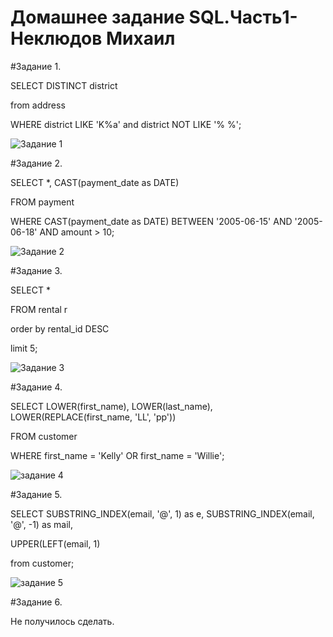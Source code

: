 # Домашнее задание SQL.Часть1-Неклюдов Михаил


#Задание 1.

SELECT DISTINCT district

from address

WHERE district LIKE 'K%a' and district NOT LIKE '% %';

![Задание 1](https://github.com/MikhailNeklyudov/hw_11-01/assets/130427747/15f27570-cabf-4889-8d8a-0f19a766c92e)


#Задание 2.

SELECT *, CAST(payment_date as DATE) 

FROM payment

WHERE CAST(payment_date as DATE) BETWEEN '2005-06-15' AND '2005-06-18'  AND amount > 10;

![Задание 2](https://github.com/MikhailNeklyudov/hw_11-01/assets/130427747/7e36a381-ed75-47a3-ab45-64a8d71017a3)


#Задание 3.

SELECT *

FROM rental r

order by rental_id DESC

limit 5;

![Задание 3](https://github.com/MikhailNeklyudov/hw_11-01/assets/130427747/d398b6ba-92eb-43b4-a8b7-5adfc4d9dd5c)


#Задание 4.

SELECT LOWER(first_name), LOWER(last_name), LOWER(REPLACE(first_name, 'LL', 'pp')) 

FROM customer

WHERE first_name = 'Kelly' OR first_name = 'Willie';

![задание 4](https://github.com/MikhailNeklyudov/hw_11-01/assets/130427747/e05629a0-578e-426f-9edc-51b474863c49)


#Задание 5.

SELECT SUBSTRING_INDEX(email, '@', 1) as e, SUBSTRING_INDEX(email, '@', -1) as mail,

UPPER(LEFT(email, 1)

from customer;

![задание 5](https://github.com/MikhailNeklyudov/hw_11-01/assets/130427747/708afff1-b2ab-4a17-bfbf-67ab5560a3c7)


#Задание 6.


Не получилось сделать. 
